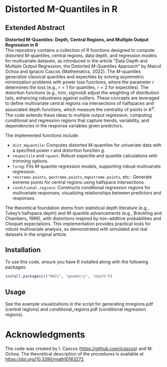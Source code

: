 # Distorted M-Quantiles in R

## Extended Abstract
**Distorted M-Quantiles: Depth, Central Regions, and Multiple Output Regression in R**  
This repository contains a collection of R functions designed to compute distorted $M$-quantiles, central regions, data depth, and regression models for multivariate datasets, as introduced in the article "Data Depth and Multiple Output Regression, the Distorted $M$-Quantiles Approach" by Maicol Ochoa and Ignacio Cascos (Mathematics, 2022). The $M$-quantiles generalize classical quantiles and expectiles by solving asymmetric minimization problems with power loss functions, where the parameter $r$ determines the loss (e.g., $r=1$ for quantiles, $r=2$ for expectiles). The distortion functions (e.g., trim, sigmoid) adjust the weighting of distribution tails, enhancing robustness against outliers. These concepts are leveraged to define multivariate central regions via intersections of halfspaces and associated depth functions, which measure the centrality of points in $\mathbb{R}^d$. The code extends these ideas to multiple output regression, computing conditional and regression regions that capture trends, variability, and dependencies in the response variables given predictors.

The implemented functions include:
- `dist_mquantile`: Computes distorted $M$-quantiles for univariate data with a specified power $r$ and distortion function $g$.
- `rexpectile` and `rquant`: Robust expectile and quantile calculations with trimming options.
- `lsreg`: Fits $M$-quantile regression models, supporting robust multivariate regression.
- `rextreme.points`, `qextreme.points`, `mqextreme.points`, etc.: Generate extreme points for central regions using halfspace intersections.
- `conditional.regions`: Constructs conditional regression regions for multivariate responses, visualizing relationships between predictors and responses.

The theoretical foundation stems from statistical depth literature (e.g., Tukey’s halfspace depth) and $M$-quantile advancements (e.g., Breckling and Chambers, 1988), with distortions inspired by non-additive probabilities and Choquet expectations. This implementation provides practical tools for robust multivariate analysis, as demonstrated with simulated and real datasets in the original article.

## Installation
To use this code, ensure you have R installed along with the following packages:
```R
install.packages(c("MASS", "geometry", "depth"))
```

## Usage
See the example visualizations in the script for generating mregions.pdf (central regions) and conditional_regions.pdf (conditional regression regions).

# Acknowledgments
The code was created by I. Cascos (https://github.com/icascos) and M. Ochoa. The theoretical description of the procedures is available at https://doi.org/10.3390/math10183272.
